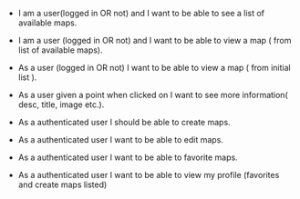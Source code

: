 - I am a user(logged in OR not) and I want to be able to see a list of available maps.

- I am a user (logged in OR not) and I want to be able to view a map ( from list of available maps).

- As a user (logged in OR not) I want to be able to view a map ( from initial list ).

- As a user given a point when clicked on I want to see more information( desc, title, image etc.).

- As a authenticated user I should be able to create maps.

- As a authenticated user I want to be able to edit maps.

- As a authenticated user I want to be able to favorite maps.

- As a authenticated user I want to be able to view my profile (favorites and create maps listed)

